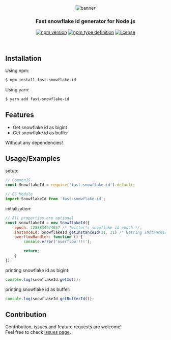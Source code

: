 <div align='center'>
	<img src='https://cdn.h2owr.xyz/images/fast-snowflake-id/banner.png' alt='banner'/>
	<h3>Fast snowflake id generator for Node.js</h3>
  
  [![npm version](https://img.shields.io/npm/v/fast-snowflake-id?style=flat-square)](https://npmjs.org/package/fast-snowflake-id)
  [![npm type definition](https://img.shields.io/npm/types/fast-snowflake-id?style=flat-square)](https://npmjs.org/package/fast-snowflake-id)
  [![license](https://img.shields.io/github/license/H2Owater425/fast-snowflake-id?style=flat-square)](https://github.com/H2Owater425/fast-snowflake-id/blob/main/LICENSE)
</div>

<br/>

## Installation

Using npm:
```bash
$ npm install fast-snowflake-id
```

Using yarn:
```bash
$ yarn add fast-snowflake-id
```

## Features

- Get snowflake id as bigint
- Get snowflake id as buffer

Without any dependencies!

## Usage/Examples

setup:
```javascript
// CommonJS
const SnowflakeId = require('fast-snowflake-id').default;

// ES Module
import SnowflakeId from 'fast-snowflake-id';
```

initialization:
```javascript
// All properties are optional
const snowflakeId = new SnowflakeId({
	epoch: 1288834974657 /* Twitter's snowflake id epoch */,
	instanceId: SnowflakeId.getInstanceId(31, 31) /* Getting instanceId from datacenterId and workerId */,
	overflowHandler: function () {
		console.error('overflow!!!!');

		return;
	}
});
```

printing snowflake id as bigint:
```javascript
console.log(snowflakeId.getId());
```

printing snowflake id as buffer:
```javascript
console.log(snowflakeId.getBufferId());
```

## Contribution

Contribution, issues and feature requests are welcome!<br/>Feel free to check [issues page](https://github.com/H2Owater425/fast-snowflake-id/issues).